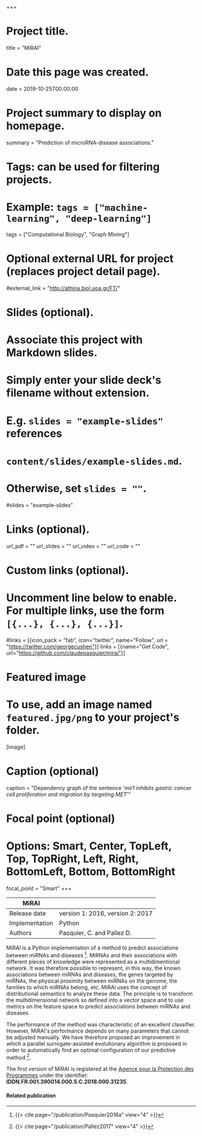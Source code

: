 +++
# Project title.
title = "MiRAI"

# Date this page was created.
date = 2019-10-25T00:00:00

# Project summary to display on homepage.
summary = "Prediction of microRNA-disease associations."

# Tags: can be used for filtering projects.
# Example: `tags = ["machine-learning", "deep-learning"]`
tags = ["Computational Biology", "Graph Mining"]

# Optional external URL for project (replaces project detail page).
#external_link = "http://athina.biol.uoa.gr/FT/"

# Slides (optional).
#   Associate this project with Markdown slides.
#   Simply enter your slide deck's filename without extension.
#   E.g. `slides = "example-slides"` references 
#   `content/slides/example-slides.md`.
#   Otherwise, set `slides = ""`.
#slides = "example-slides"

# Links (optional).
url_pdf = ""
url_slides = ""
url_video = ""
url_code = ""

# Custom links (optional).
#   Uncomment line below to enable. For multiple links, use the form `[{...}, {...}, {...}]`.
#links = [{icon_pack = "fab", icon="twitter", name="Follow", url = "https://twitter.com/georgecushen"}]
links = [{name="Get Code", url="https://github.com/claudepasquier/mirai"}]

# Featured image
# To use, add an image named `featured.jpg/png` to your project's folder. 
[image]
  # Caption (optional)
  caption = "Dependency graph of the sentence '*mir1 inhibits gastric cancer cell proliferation and migration by targeting MET*'"
  
  # Focal point (optional)
  # Options: Smart, Center, TopLeft, Top, TopRight, Left, Right, BottomLeft, Bottom, BottomRight
  focal_point = "Smart"
+++

| MiRAI          |                                  |
| -------------- | -------------------------------- |
| Release date   | version 1: 2016, version 2: 2017 |
| Implementation | Python                           |
| Authors        | Pasquier, C. and Pallez D.       |

MiRAI is a Python implementation of a method to predict associations between miRNAs and diseases [^Pasquier2016a]. MiRNAs and their associations with different pieces of knowledge were represented as a multidimentional network. It was therefore possible to represent, in this way, the known associations between miRNAs and diseases, the genes targeted by miRNAs, the physical proximity between miRNAs on the genome, the families to which miRNAs belong, etc.
MiRAI uses the concept of distributional semantics to analyze these data. The principle is to transform the multidimensional network so defined into a vector space and to use metrics on the feature space to predict associations between miRNAs and diseases.

The performance of the method was characteristic of an excellent classifier.
However, MiRAI's performance depends on many parameters that cannot be adjusted manually. We have therefore proposed an improvement in which a parallel surrogate-assisted evolutionary algorithm is proposed in order to automatically find an optimal configuration of our predictive method [^Pallez2017].

The first version of MiRAI is registered at the [Agence pour la Protection des Programmes](https://www.app.asso.fr/en) under the identifier: **IDDN.FR.001.390014.000.S.C.2018.000.31235**. 

#### Related publication
[^Pasquier2016a]: {{< cite page="/publication/Pasquier2016a" view="4" >}}
[^Pallez2017]: {{< cite page="/publication/Pallez2017" view="4" >}}

